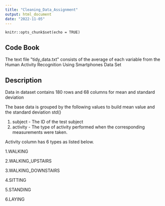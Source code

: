 ```yaml
---
title: "Cleaning_Data_Assignment"
output: html_document
date: "2022-11-05"
---
```


```{r setup, include=FALSE}
knitr::opts_chunk$set(echo = TRUE)
```

## Code Book

The text file "tidy_data.txt" consists of the average of each variable from the Human Activity Recognition Using Smartphones Data Set


## Description

Data in dataset contains 180 rows and 68 columns for mean and
standard deviation

The base data is grouped by the following values to build mean value and the standard deviation std()
1. subject - The ID of the test subject
2. activity - The type of activity performed when the corresponding measurements were taken.

Activity column has 6 types as listed below.

1.WALKING

2.WALKING_UPSTAIRS

3.WALKING_DOWNSTAIRS

4.SITTING

5.STANDING

6.LAYING

